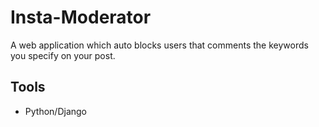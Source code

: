 # Insta-Moderator
A web application which auto blocks users that comments the keywords you specify on your post. 
## Tools
- Python/Django 